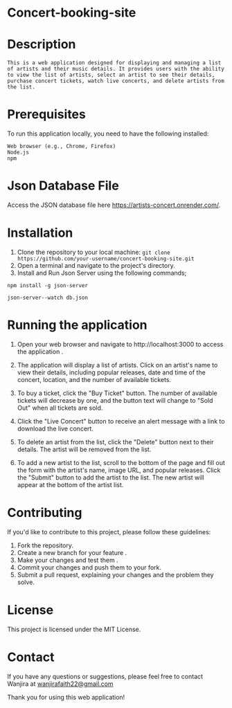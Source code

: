 # Concert-booking-site

# Description
    This is a web application designed for displaying and managing a list of artists and their music details. It provides users with the ability to view the list of artists, select an artist to see their details, purchase concert tickets, watch live concerts, and delete artists from the list. 

# Prerequisites
To run this application locally, you need to have the following installed:

    Web browser (e.g., Chrome, Firefox)
    Node.js
    npm 

# Json Database File
Access the JSON database file here https://artists-concert.onrender.com/.


# Installation
1. Clone the repository to your local machine:
 `git clone https://github.com/your-username/concert-booking-site.git
`
2. Open a terminal and navigate to the project's directory.
3.  Install and Run Json Server using the following commands;

`npm install -g json-server`

`json-server--watch db.json`

# Running the application
1. Open your web browser and navigate to http://localhost:3000 to access the application .

2. The application will display a list of artists. Click on an artist's name to view their details, including popular releases, date and time of the concert, location, and the number of available tickets.    

3. To buy a ticket, click the "Buy Ticket" button. The number of available tickets will decrease by one, and the button text will change to "Sold Out" when all tickets are sold.

4. Click the "Live Concert" button to receive an alert message with a link to download the live concert.

5. To delete an artist from the list, click the "Delete" button next to their details. The artist will be removed from the list.

6. To add a new artist to the list, scroll to the bottom of the page and fill out the form with the artist's name, image URL, and popular releases. Click the "Submit" button to add the artist to the list. The new artist will appear at the bottom of the artist list.

# Contributing
If you'd like to contribute to this project, please follow these guidelines:

1. Fork the repository.
2. Create a new branch for your feature .
3. Make your changes and test them .
4. Commit your changes and push them to your fork.
5. Submit a pull request, explaining your changes and the problem they solve.

#  License
This project is licensed under the MIT License.


# Contact
If you have any questions or suggestions, please feel free to contact Wanjira at wanjirafaith22@gmail.com

Thank you for using this web application!
